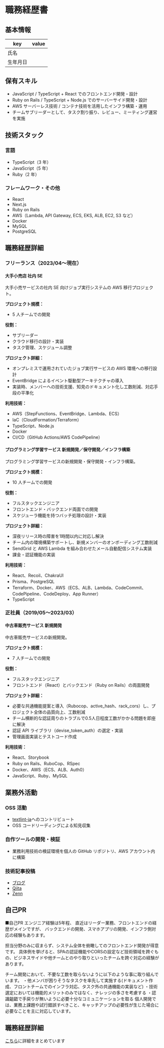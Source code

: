 # 職務経歴書

## 基本情報

| key      | value                                                          |
| -------- | -------------------------------------------------------------- |
| 氏名     |                                                                |
| 生年月日 |                                                                |

## 保有スキル

- JavaScript / TypeScript + React でのフロントエンド開発・設計
- Ruby on Rails / TypeScript + Node.js でのサーバーサイド開発・設計
- AWS サーバーレス技術 / コンテナ技術を活用したインフラ構築・運用
- チームサブリーダーとして、タスク割り振り、レビュー、ミーティング運営を実施

## 技術スタック

### 言語

- TypeScript（3 年）
- JavaScript（5 年）
- Ruby（2 年）

### フレームワーク・その他

- React
- Next.js
- Ruby on Rails
- AWS（Lambda, API Gateway, ECS, EKS, ALB, EC2, S3 など）
- Docker
- MySQL
- PostgreSQL

## 職務経歴詳細

### フリーランス（2023/04〜現在）

#### 大手小売店 社内 SE

大手小売サービスの社内 SE 向けジョブ実行システムの AWS 移行プロジェクト。

**プロジェクト規模：**

- 5 人チームでの開発

**役割：**

- サブリーダー
- クラウド移行の設計・実装
- タスク管理、スケジュール調整

**プロジェクト詳細：**

- オンプレミスで運用されていたジョブ実行サービスの AWS 環境への移行設計
- EventBridge によるイベント駆動型アーキテクチャの導入
- 実装時、メンバーへの技術支援、知見のドキュメント化し工数削減、対応手段の平準化

**利用技術：**

- AWS（StepFunctions、EventBridge、Lambda、ECS）
- IaC（CloudFormation/Terraform）
- TypeScript、Node.js
- Docker
- CI/CD（GitHub Actions/AWS CodePipeline）

#### プログラミング学習サービス 新規開発／保守開発／インフラ構築

プログラミング学習サービスの新規開発・保守開発・インフラ構築。

**プロジェクト規模：**

- 10 人チームでの開発

**役割：**

- フルスタックエンジニア
- フロントエンド・バックエンド両面での開発
- スケジューラ機能を持つバッチ処理の設計・実装

**プロジェクト詳細：**

- 深夜リリース時の障害を1時間以内に対応し解決
- チーム内の環境構築サポートし、新規メンバーのオンボーディング工数削減
- SendGrid と AWS Lambda を組み合わせたメール自動配信システム実装
- 課金・認証機能の実装

**利用技術：**

- React、Recoil、ChakraUI
- Prisma、PostgreSQL
- Terraform、Docker、AWS（ECS、ALB、Lambda、CodeCommit、CodePipeline、CodeDeploy、App Runner）
- TypeScript

### 正社員（2019/05〜2023/03）

#### 中古車販売サービス 新規開発

中古車販売サービスの新規開発。

**プロジェクト規模：**

- 7 人チームでの開発

**役割：**

- フルスタックエンジニア
- フロントエンド（React）とバックエンド（Ruby on Rails）の両面開発

**プロジェクト詳細：**

- 必要な共通機能提案と導入（Rubocop、active_hash、rack_cors）し、プロジェクト全体の品質向上、工数削減
- チーム横断的な認証周りのトラブルで0.5人日程度工数がかかる問題を即座に解決
- 認証 API ライブラリ（devise_token_auth）の選定・実装
- 管理画面実装とテストコード作成

**利用技術：**

- React、Storybook
- Ruby on Rails、RuboCop、RSpec
- Docker、AWS（ECS、ALB、Auth0）
- JavaScript、Ruby、MySQL

## 業務外活動

### OSS 活動

- [textlint-ja](https://github.com/textlint-ja/textlint-rule-preset-JTF-style/pull/147)へのコントリビュート
- OSS コードリーディングによる知見収集

### 自作ツールの開発・検証

- 業務利用技術の検証環境を個人の GitHub リポジトリ、AWS アカウント内に構築

### 技術記事投稿

- [ブログ](https://dev63.hatenablog.com/)
- [Qiita](https://qiita.com/dev63)
- [Zenn](https://zenn.dev/dev63)

## 自己PR

■自己PR
エンジニア経験は5年程、
直近はリーダー業務、フロントエンドの経歴がメインですが、
バックエンドの開発、スマホアプリの開発、インフラ側対応の経験もあります。

担当分野のみに収まらず、システム全体を俯瞰してのフロントエンド開発が得意です。
具体例を挙げると、SPAの認証機能やCORSの設定など技術領域を跨ぐもの、ビジネスサイドや他チームとのやり取りといったチームを跨ぐ対応の経験があります。

チーム開発において、不要な工数を取らないように以下のような事に取り組んでいます。
・他メンバが困りそうなタスクを率先して実施する(ドキュメント作成、フロントチームでのインフラ対応、タスク外の共通機能の実装など)
・技術選定においては機能的メリットのみではなく、ナレッジの多さを考慮する
・認識齟齬で手戻りが無いように必要十分なコミュニケーションを取る
個人開発では、業務上課題や試行錯誤すべきこと、キャッチアップの必要性が生じた場合に必要なことを主に対応しています。

## 職務経歴詳細

[こちら](detail.md)に詳細をまとめています
